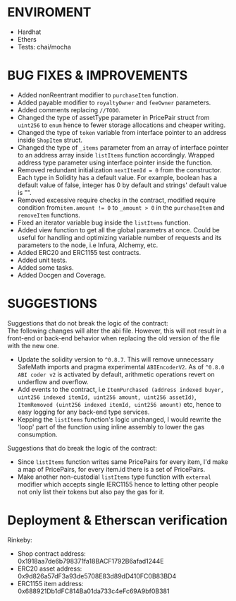 # ENVIROMENT

- Hardhat
- Ethers
- Tests: chai/mocha

# BUG FIXES & IMPROVEMENTS

- Added nonReentrant modifier to `purchaseItem` function.
- Added payable modifier to `royaltyOwner` and `feeOwner` parameters.
- Added comments replacing `//TODO`.
- Changed the type of assetType parameter in PricePair struct from `uint256` to `enum` hence to fewer storage allocations and
cheaper writing.
- Changed the type of `token` variable from interface pointer to an address inside `ShopItem` struct.
- Changed the type of `_items` parameter from an array of interface pointer to an address array inside `listItems` function accordingly. Wrapped address type parameter using interface pointer inside the function.
- Removed redundant initialization `nextItemId = 0` from the constructor. Each type in Solidity has a default value. For example, boolean has a default value of false, integer has 0 by default and strings' default value is "".
- Removed excessive require checks in the contract, modified require condition from`item.amount != 0` to `_amount > 0`
in the `purchaseItem` and `removeItem` functions.
- Fixed an iterator variable bug inside the `listItems` function.
- Added view function to get all the global parametrs at once. Could be useful for handling and optimizing variable number of requests and its parameters to the node, i.e Infura, Alchemy, etc.
- Added ERC20 and ERC1155 test contracts.
- Added unit tests.
- Added some tasks.
- Added Docgen and Coverage.

# SUGGESTIONS

Suggestions that do not break the logic of the contract:\
The following changes will alter the abi file. However, this will not result in a front-end or back-end behavior when replacing the old version of the file with the new one.
- Update the solidity version to `^0.8.7`. This will remove unnecessary SafeMath imports and pragma experimental `ABIEncoderV2`. As of `^0.8.0` `ABI coder v2` is activated by default, arithmetic operations revert on underflow and overflow.
- Add events to the contract, i.e `ItemPurchased (address indexed buyer, uint256 indexed itemId, uint256 amount, uint256 assetId)`, `ItemRemoved (uint256 indexed itemId, uint256 amount)` etc, hence to easy logging for any back-end type services. 
- Kepping the `listItems` function's logic unchanged, I would rewrite the 'loop' part of the function using inline assembly to lower the gas consumption. 

Suggestions that do break the logic of the contract:
- Since `listItems` function writes same PricePairs for every item, I'd make a map of PricePairs, for every item.id there is a set of PricePairs.
- Make another non-custodial `listItems` type function with `external` modifier which accepts single IERC1155 hence to letting other people not only list their tokens but also pay the gas for it.

# Deployment & Etherscan verification

Rinkeby:
- Shop contract address: 0x1918aa7de6b798371fa18BACF1792B6afad1244E
- ERC20 asset address: 0x9d826a57dF3a93de5708E83d89dD410FC0B83BD4
- ERC1155 item address: 0x688921Db1dFC814Ba01da733c4eFc69A9bf0B381